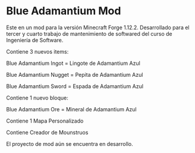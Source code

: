 # Blue Adamantium Mod
Este en un mod para la versión Minecraft Forge 1.12.2. Desarrollado para el tercer  y cuarto trabajo de mantenimiento de softwared del curso de  Ingeniería de Software.

Contiene 3 nuevos items:

Blue Adamantium Ingot = Lingote de Adamantium Azul

Blue Adamantium Nugget = Pepita de Adamantium Azul

Blue Adamantium Sword = Espada de Adamantium Azul

Contiene 1 nuevo bloque:

Blue Adamantium Ore = Mineral de Adamantium Azul

Contiene 1 Mapa Personalizado

Contiene Creador de Mounstruos

El proyecto de mod aún se encuentra en desarrollo.
